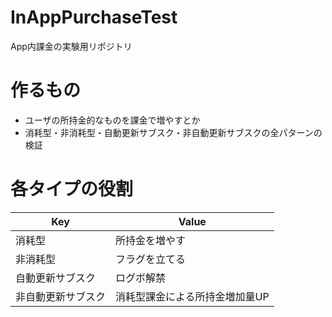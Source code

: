 # InAppPurchaseTest
App内課金の実験用リポジトリ

# 作るもの

- ユーザの所持金的なものを課金で増やすとか
- 消耗型・非消耗型・自動更新サブスク・非自動更新サブスクの全パターンの検証

# 各タイプの役割

| Key                | Value                          |
| ------------------ | ------------------------------ |
| 消耗型             | 所持金を増やす                 |
| 非消耗型           | フラグを立てる                 |
| 自動更新サブスク   | ログボ解禁                     |
| 非自動更新サブスク | 消耗型課金による所持金増加量UP |
